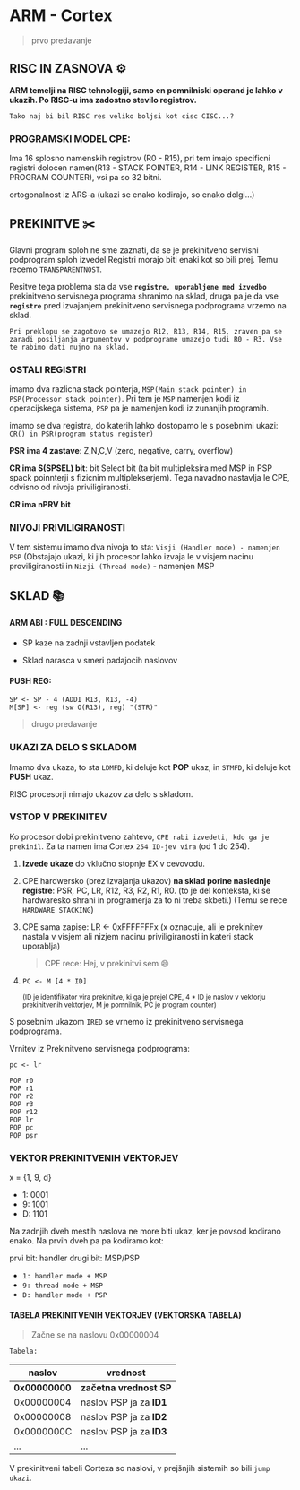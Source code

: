 <head>
    <link rel="stylesheet" type="text/css" href="../.style/md_style.css" />
</head>

# ARM - Cortex

> prvo predavanje

## RISC IN ZASNOVA ⚙️

**ARM temelji na RISC tehnologiji, samo en pomnilniski operand je lahko v ukazih. Po RISC-u ima zadostno stevilo registrov.**

`Tako naj bi bil RISC res veliko boljsi kot cisc CISC...?`

### PROGRAMSKI MODEL CPE:

Ima 16 splosno namenskih registrov (R0 - R15), pri tem imajo specificni registri dolocen namen(R13 - STACK POINTER, R14 - LINK REGISTER, R15 - PROGRAM COUNTER), vsi pa so 32 bitni.

ortogonalnost iz ARS-a (ukazi se enako kodirajo, so enako dolgi...)

## PREKINITVE ✂️

Glavni program sploh ne sme zaznati, da se je prekinitveno servisni podprogram sploh izvedel
Registri morajo biti enaki kot so bili prej. Temu recemo `TRANSPARENTNOST`.

Resitve tega problema sta da vse **`registre, uporabljene med izvedbo`** prekinitveno servisnega programa shranimo na sklad, druga pa je da vse **`registre`** pred izvajanjem prekinitveno servisnega podprograma vrzemo na sklad.

`Pri preklopu se zagotovo se umazejo R12, R13, R14, R15, zraven pa se zaradi posiljanja argumentov v podprograme umazejo tudi R0 - R3. Vse te rabimo dati nujno na sklad.`

### OSTALI REGISTRI

imamo dva razlicna stack pointerja, `MSP(Main stack pointer) in PSP(Processor stack pointer)`. Pri tem je `MSP` namenjen kodi iz operacijskega sistema, `PSP` pa je namenjen kodi iz zunanjih programih.

imamo se dva registra, do katerih lahko dostopamo le s posebnimi ukazi: `CR() in PSR(program status register)`

**PSR ima 4 zastave**: Z,N,C,V (zero, negative, carry, overflow)

**CR ima S(SPSEL) bit**: bit Select bit (ta bit multipleksira med MSP in PSP spack poinnterji s fizicnim multiplekserjem). Tega navadno nastavlja le CPE, odvisno od nivoja priviligiranosti.

**CR ima nPRV bit**

### NIVOJI PRIVILIGIRANOSTI

V tem sistemu imamo dva nivoja to sta: `Visji (Handler mode) - namenjen PSP` (Obstajajo ukazi, ki jih procesor lahko izvaja le v visjem nacinu proviligiranosti in `Nizji (Thread mode)` - namenjen MSP

## SKLAD 📚

#### **ARM ABI** : FULL DESCENDING

- SP kaze na zadnji vstavljen podatek

- Sklad narasca v smeri padajocih naslovov

#### **PUSH REG:**

```
SP <- SP - 4 (ADDI R13, R13, -4)
M[SP] <- reg (sw O(R13), reg) "(STR)"
```

> drugo predavanje

### UKAZI ZA DELO S SKLADOM

Imamo dva ukaza, to sta `LDMFD`, ki deluje kot **POP** ukaz, in `STMFD`, ki deluje kot **PUSH** ukaz.

RISC procesorji nimajo ukazov za delo s skladom.

### VSTOP V PREKINITEV

Ko procesor dobi prekinitveno zahtevo, `CPE rabi izvedeti, kdo ga je prekinil`. Za ta namen ima Cortex `254 ID-jev vira` (od 1 do 254).

1. **Izvede ukaze** do vklučno stopnje EX v cevovodu.

2. CPE hardwersko (brez izvajanja ukazov) **na sklad porine naslednje registre**: PSR, PC, LR, R12, R3, R2, R1, R0. (to je del konteksta, ki se hardwaresko shrani in programerja za to ni treba skbeti.) (Temu se rece `HARDWARE STACKING`)
3. CPE sama zapise: LR <- 0xFFFFFFFx (x oznacuje, ali je prekinitev nastala v visjem ali nizjem nacinu priviligiranosti in kateri stack uporablja)
   > CPE rece: Hej, v prekinitvi sem 😄
4. ```
   PC <- M [4 * ID]
   ```
   <small>(ID je identifikator vira prekinitve, ki ga je prejel CPE, 4 \* ID je naslov v vektorju prekinitvenih vektorjev, M je pomnilnik, PC je program counter) </small>

S posebnim ukazom `IRED` se vrnemo iz prekinitveno servisnega podprograma.

Vrnitev iz Prekinitveno servisnega podprograma:

```
pc <- lr
```

```
POP r0
POP r1
POP r2
POP r3
POP r12
POP lr
POP pc
POP psr
```

### VEKTOR PREKINITVENIH VEKTORJEV

x = {1, 9, d}

- 1: 0001
- 9: 1001
- D: 1101

Na zadnjih dveh mestih naslova ne more biti ukaz, ker je povsod kodirano enako.
Na prvih dveh pa pa kodiramo kot:

prvi bit: handler
drugi bit: MSP/PSP

- `1: handler mode + MSP`
- `9: thread mode + MSP`
- `D: handler mode + PSP`

#### TABELA PREKINITVENIH VEKTORJEV (VEKTORSKA TABELA)

> Začne se na naslovu 0x00000004

`Tabela:`

| naslov         | vrednost                 |
| -------------- | ------------------------ |
| **0x00000000** | **začetna vrednost SP**  |
| 0x00000004     | naslov PSP ja za **ID1** |
| 0x00000008     | naslov PSP ja za **ID2** |
| 0x0000000C     | naslov PSP ja za **ID3** |
| ...            | ...                      |

V prekinitveni tabeli Cortexa so naslovi, v prejšnjih sistemih so bili `jump ukazi`.

